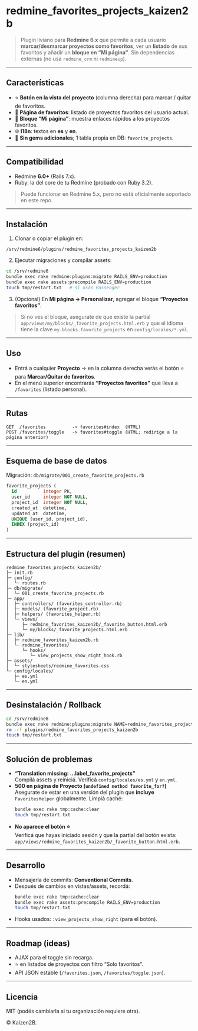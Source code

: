 # redmine_favorites_projects_kaizen2b

> Plugin liviano para **Redmine 6.x** que permite a cada usuario **marcar/desmarcar proyectos como favoritos**, ver un **listado** de sus favoritos y añadir un **bloque en “Mi página”**. Sin dependencias externas (no usa `redmine_crm` ni `redmineup`).

---

## Características
- ⭐ **Botón en la vista del proyecto** (columna derecha) para marcar / quitar de favoritos.
- 📄 **Página de favoritos**: listado de proyectos favoritos del usuario actual.
- 🧩 **Bloque “Mi página”**: muestra enlaces rápidos a los proyectos favoritos.
- 🌐 **I18n**: textos en **es** y **en**.
- 🧱 **Sin gems adicionales**; 1 tabla propia en DB: `favorite_projects`.

---

## Compatibilidad
- Redmine **6.0+** (Rails 7.x).
- Ruby: la del core de tu Redmine (probado con Ruby 3.2).

> Puede funcionar en Redmine 5.x, pero no está oficialmente soportado en este repo.

---

## Instalación

1. Clonar o copiar el plugin en:

```
/srv/redmine6/plugins/redmine_favorites_projects_kaizen2b
```

2. Ejecutar migraciones y compilar assets:

```bash
cd /srv/redmine6
bundle exec rake redmine:plugins:migrate RAILS_ENV=production
bundle exec rake assets:precompile RAILS_ENV=production
touch tmp/restart.txt   # si usás Passenger
```

3. (Opcional) En **Mi página → Personalizar**, agregar el bloque **“Proyectos favoritos”**.

> Si no ves el bloque, asegurate de que existe la partial `app/views/my/blocks/_favorite_projects.html.erb` y que el idioma tiene la clave `my.blocks.favorite_projects` en `config/locales/*.yml`.

---

## Uso

- Entrá a cualquier **Proyecto** → en la columna derecha verás el botón ⭐ para **Marcar/Quitar de favoritos**.
- En el menú superior encontrarás **“Proyectos favoritos”** que lleva a `/favorites` (listado personal).

---

## Rutas

```text
GET  /favorites          -> favorites#index  (HTML)
POST /favorites/toggle   -> favorites#toggle (HTML; redirige a la página anterior)
```

---

## Esquema de base de datos

Migración: `db/migrate/001_create_favorite_projects.rb`

```sql
favorite_projects (
  id          integer PK,
  user_id     integer NOT NULL,
  project_id  integer NOT NULL,
  created_at  datetime,
  updated_at  datetime,
  UNIQUE (user_id, project_id),
  INDEX (project_id)
)
```

---

## Estructura del plugin (resumen)

```
redmine_favorites_projects_kaizen2b/
├─ init.rb
├─ config/
│  └─ routes.rb
├─ db/migrate/
│  └─ 001_create_favorite_projects.rb
├─ app/
│  ├─ controllers/ (favorites_controller.rb)
│  ├─ models/ (favorite_project.rb)
│  ├─ helpers/ (favorites_helper.rb)
│  └─ views/
│     ├─ redmine_favorites_kaizen2b/_favorite_button.html.erb
│     └─ my/blocks/_favorite_projects.html.erb
├─ lib/
│  ├─ redmine_favorites_kaizen2b.rb
│  └─ redmine_favorites/
│     └─ hooks/
│        └─ view_projects_show_right_hook.rb
├─ assets/
│  └─ stylesheets/redmine_favorites.css
└─ config/locales/
   ├─ es.yml
   └─ en.yml
```

---

## Desinstalación / Rollback

```bash
cd /srv/redmine6
bundle exec rake redmine:plugins:migrate NAME=redmine_favorites_projects_kaizen2b VERSION=0 RAILS_ENV=production
rm -rf plugins/redmine_favorites_projects_kaizen2b
touch tmp/restart.txt
```

---

## Solución de problemas

- **“Translation missing: …label_favorite_projects”**  
  Compilá assets y reiniciá. Verificá `config/locales/es.yml` y `en.yml`.
- **500 en página de Proyecto (`undefined method favorite_for?`)**  
  Asegurate de estar en una versión del plugin que **incluye** `FavoritesHelper` globalmente. Limpiá caché:
  ```bash
  bundle exec rake tmp:cache:clear
  touch tmp/restart.txt
  ```
- **No aparece el botón ⭐**  
  Verificá que hayas iniciado sesión y que la partial del botón exista:  
  `app/views/redmine_favorites_kaizen2b/_favorite_button.html.erb`.

---

## Desarrollo

- Mensajería de commits: **Conventional Commits**.
- Después de cambios en vistas/assets, recordá:
  ```bash
  bundle exec rake tmp:cache:clear
  bundle exec rake assets:precompile RAILS_ENV=production
  touch tmp/restart.txt
  ```
- Hooks usados: `:view_projects_show_right` (para el botón).

---

## Roadmap (ideas)

- AJAX para el toggle sin recarga.
- ⭐ en listados de proyectos con filtro “Solo favoritos”.
- API JSON estable (`/favorites.json`, `/favorites/toggle.json`).

---

## Licencia

MIT (podés cambiarla si tu organización requiere otra).

© Kaizen2B.
